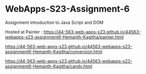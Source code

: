 
# WebApps-S23-Assignment-6
Assignment introduction to Java Script and DOM

Hosted at Painter : https://44-563-web-apps-s23.github.io/44563-webapps-s23-assignment6-Hemanth-Kagitha/painter.html

  https://44-563-web-apps-s23.github.io/44563-webapps-s23-assignment6-Hemanth-Kagitha/conversion.html

  https://44-563-web-apps-s23.github.io/44563-webapps-s23-assignment6-Hemanth-Kagitha/candy.html

